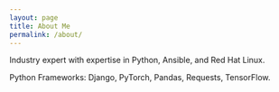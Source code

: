 ```yaml
---
layout: page
title: About Me
permalink: /about/
---
```


Industry expert with expertise in Python, Ansible, and Red Hat Linux. 

Python Frameworks: Django, PyTorch, Pandas, Requests, TensorFlow. 

